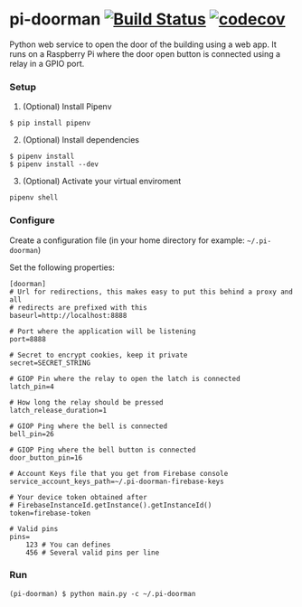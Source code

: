 # pi-doorman [![Build Status](https://travis-ci.org/GianpaMX/pi-doorman.svg?branch=master)](https://travis-ci.org/GianpaMX/pi-doorman) [![codecov](https://codecov.io/gh/GianpaMX/pi-doorman/branch/master/graph/badge.svg)](https://codecov.io/gh/GianpaMX/pi-doorman)


Python web service to open the door of the building using a web app. It runs on
a Raspberry Pi where the door open button is connected using a relay in a GPIO
port.


### Setup

1. (Optional) Install Pipenv
```
$ pip install pipenv
```

2. (Optional) Install dependencies
```
$ pipenv install
$ pipenv install --dev
```

3. (Optional) Activate your virtual enviroment
```
pipenv shell
```


### Configure

Create a configuration file 
(in your home directory for example: `~/.pi-doorman`)

Set the following properties:
```
[doorman]
# Url for redirections, this makes easy to put this behind a proxy and all 
# redirects are prefixed with this
baseurl=http://localhost:8888

# Port where the application will be listening
port=8888

# Secret to encrypt cookies, keep it private 
secret=SECRET_STRING

# GIOP Pin where the relay to open the latch is connected
latch_pin=4

# How long the relay should be pressed
latch_release_duration=1

# GIOP Ping where the bell is connected
bell_pin=26

# GIOP Ping where the bell button is connected
door_button_pin=16

# Account Keys file that you get from Firebase console
service_account_keys_path=~/.pi-doorman-firebase-keys

# Your device token obtained after 
# FirebaseInstanceId.getInstance().getInstanceId()
token=firebase-token

# Valid pins
pins=
	123 # You can defines
	456 # Several valid pins per line
```


### Run 

```
(pi-doorman) $ python main.py -c ~/.pi-doorman
```
